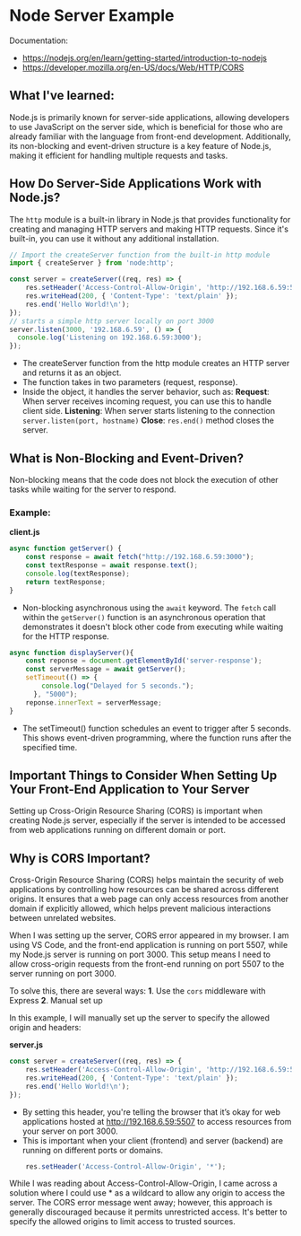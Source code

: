 # Node Server Example

Documentation: 
* https://nodejs.org/en/learn/getting-started/introduction-to-nodejs
* https://developer.mozilla.org/en-US/docs/Web/HTTP/CORS

## What I've learned:

Node.js is primarily known for server-side applications, allowing developers to use JavaScript on the server side, which is beneficial for those who are already familiar with the language from front-end development. Additionally, its non-blocking and event-driven structure is a key feature of Node.js, making it efficient for handling multiple requests and tasks.

## How Do Server-Side Applications Work with Node.js?

The `http` module is a built-in library in Node.js that provides functionality for creating and managing HTTP servers and making HTTP requests. Since it's built-in, you can use it without any additional installation.

```javascript
// Import the createServer function from the built-in http module
import { createServer } from 'node:http';

const server = createServer((req, res) => {
    res.setHeader('Access-Control-Allow-Origin', 'http://192.168.6.59:5507');
    res.writeHead(200, { 'Content-Type': 'text/plain' });
    res.end('Hello World!\n');
});
// starts a simple http server locally on port 3000
server.listen(3000, '192.168.6.59', () => {
  console.log('Listening on 192.168.6.59:3000');
});
```
* The createServer function from the http module creates an HTTP server and returns it as an object.
* The function takes in two parameters (request, response).
* Inside the object, it handles the server behavior, such as:
  **Request**: When server receives incoming request, you can use this to handle client side.
  **Listening**: When server starts listening to the connection `server.listen(port, hostname)`
  **Close**: `res.end()` method closes the server.

## What is Non-Blocking and Event-Driven?

Non-blocking means that the code does not block the execution of other tasks while waiting for the server to respond.

### Example:

**client.js**

```javascript
async function getServer() {
    const response = await fetch("http://192.168.6.59:3000");
    const textResponse = await response.text();
    console.log(textResponse);
    return textResponse;
}
```
* Non-blocking asynchronous using the `await` keyword. The `fetch` call within the `getServer()` function is an asynchronous operation that demonstrates it doesn't block other code from executing while waiting for the HTTP response.

```javascript
async function displayServer(){
    const reponse = document.getElementById('server-response');
    const serverMessage = await getServer();
    setTimeout(() => {
        console.log("Delayed for 5 seconds.");
      }, "5000");
    reponse.innerText = serverMessage;
}
```
* The setTimeout() function schedules an event to trigger after 5 seconds. This shows event-driven programming, where the function runs after the specified time. 

## Important Things to Consider When Setting Up Your Front-End Application to Your Server

Setting up Cross-Origin Resource Sharing (CORS) is important when creating Node.js server, especially if the server is intended to be accessed from web applications running on different domain or port.

## Why is CORS Important?

Cross-Origin Resource Sharing (CORS) helps maintain the security of web applications by controlling how resources can be shared across different origins. It ensures that a web page can only access resources from another domain if explicitly allowed, which helps prevent malicious interactions between unrelated websites.

When I was setting up the server, CORS error appeared in my browser. I am using VS Code, and the front-end application is running on port 5507, while my Node.js server is running on port 3000. This setup means I need to allow cross-origin requests from the front-end running on port 5507 to the server running on port 3000.

To solve this, there are several ways:
**1**. Use the `cors` middleware with Express
**2**. Manual set up

In this example, I will manually set up the server to specify the allowed origin and headers:

**server.js**

```javascript
const server = createServer((req, res) => {
    res.setHeader('Access-Control-Allow-Origin', 'http://192.168.6.59:5507');
    res.writeHead(200, { 'Content-Type': 'text/plain' });
    res.end('Hello World!\n');
});
```
* By setting this header, you're telling the browser that it’s okay for web applications hosted at http://192.168.6.59:5507 to access resources from your server on port 3000.
* This is important when your client (frontend) and server (backend) are running on different ports or domains.

```javascript
    res.setHeader('Access-Control-Allow-Origin', '*');

```
While I was reading about Access-Control-Allow-Origin, I came across a solution where I could use * as a wildcard to allow any origin to access the server. The CORS error message went away; however, this approach is generally discouraged because it permits unrestricted access. It's better to specify the allowed origins to limit access to trusted sources.